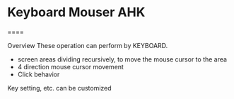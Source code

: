 # Keyboard Mouser AHK
====

Overview
These operation can perform by KEYBOARD.

- screen areas dividing recursively,  to move the mouse cursor to the area 
- 4 direction mouse cursor movement
- Click behavior

Key setting, etc. can be customized
